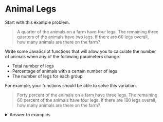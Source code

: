 # Animal Legs

Start with this example problem.

> A quarter of the animals on a farm have four legs. The remaining three quarters of the animals have two legs. If there are 60 legs overall, how many animals are there on the farm?

Write some JavaScript functions that will allow you to calculate the number of animals when any of the following parameters change.

* Total number of legs
* Percentage of animals with a certain number of legs
* The number of legs for each group

For example, your functions should be able to solve this variation.

> Forty percent of the animals on a farm have three legs. The remaining 60 percent of the animals have four legs. If there are 180 legs overall, how many animals are there on the farm?


<details>
    <summary>Answer to examples</summary>
<ol>
<li>Answer is 24</li>
<li>Answer is 50</li>
</ol>
</details>